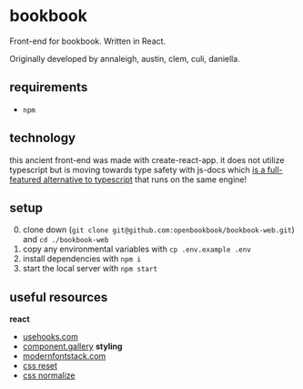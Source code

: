 # bookbook
Front-end for bookbook. Written in React.

Originally developed by annaleigh, austin, clem, culi, daniella.

## requirements
* `npm`

## technology
this ancient front-end was made with create-react-app. it does not utilize typescript but is moving towards type safety with js-docs which [is a full-featured alternative to typescript](https://github.com/sveltejs/kit/discussions/4429#discussioncomment-2423814) that runs on the same engine!

## setup
0. clone down (`git clone git@github.com:openbookbook/bookbook-web.git`) and `cd ./bookbook-web`
1. copy any environmental variables with `cp .env.example .env`
2. install dependencies with `npm i`
3. start the local server with `npm start`

## useful resources
**react**
 - [usehooks.com](https://usehooks.com/)
 - [component.gallery](https://component.gallery/)
**styling**
 - [modernfontstack.com](https://modernfontstacks.com/)
 - [css reset](https://meyerweb.com/eric/tools/css/reset/)
 - [css normalize](https://github.com/sindresorhus/modern-normalize)
